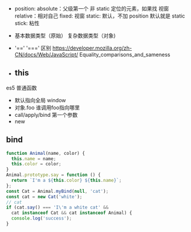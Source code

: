 - position: 
    absolute：父级第一个 非 static 定位的元素，如果找 视窗
    relative：相对自己
    fixed:  视窗
    static:  默认，不加 position 默认就是 static
    stick:  粘性
- 基本数据类型（原始）
  复杂数据类型（对象)
- '==' '===' 区别
https://developer.mozilla.org/zh-CN/docs/Web/JavaScript/   Equality_comparisons_and_sameness

- ## this
es5 普通函数

- 默认指向全局 window
- 对象.foo 谁调用foo指向哪里
- call/apply/bind 第一个参数
- new 


## bind
```js
function Animal(name, color) {
  this.name = name;
  this.color = color;
}
Animal.prototype.say = function () {
  return `I'm a ${this.color} ${this.name}`;
};
const Cat = Animal.myBind(null, 'cat');
const cat = new Cat('white');
// cat 
if (cat.say() === 'I\'m a white cat' &&
  cat instanceof Cat && cat instanceof Animal) {
  console.log('success');
}
```
